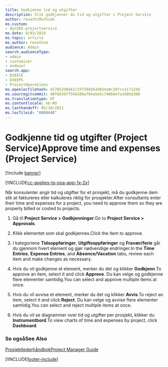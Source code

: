 ```yaml
---
title: Godkjenne tid og utgifter
description: Slik godkjenner du tid og utgifter i Project Service
author: revathiMuthiah
ms.custom:
- dyn365-projectservice
ms.date: 8/03/2018
ms.topic: article
ms.author: revathim
audience: Admin
search.audienceType:
- admin
- customizer
- enduser
search.app:
- D365CE
- D365PS
- ProjectOperations
ms.openlocfilehash: d17652d0d41c33739d163d024a9c26fcce1712dd
ms.sourcegitcommit: 40f68387f594180af64a5e5c748b6efa188bd300
ms.translationtype: HT
ms.contentlocale: nb-NO
ms.lasthandoff: 05/10/2021
ms.locfileid: "6009448"
---
```

# <a name="approve-time-and-expenses-project-service"></a><span data-ttu-id="7ada8-103">Godkjenne tid og utgifter (Project Service)</span><span class="sxs-lookup"><span data-stu-id="7ada8-103">Approve time and expenses (Project Service)</span></span>

[!include [banner](../includes/psa-now-project-operations.md)]

[!INCLUDE[cc-applies-to-psa-app-1x-2x](../includes/cc-applies-to-psa-app-1x-2x.md)]

<span data-ttu-id="7ada8-104">Når konsulenter angir tid og utgifter for et prosjekt, må du godkjenne dem slik at faktureres eller kalkuleres riktig for prosjekter.</span><span class="sxs-lookup"><span data-stu-id="7ada8-104">After consultants enter their time and expenses for a project, you need to approve them so they are properly billed or costed to projects.</span></span>  
  
1.  <span data-ttu-id="7ada8-105">Gå til **Project Service > Godkjenninger**.</span><span class="sxs-lookup"><span data-stu-id="7ada8-105">Go to **Project Service > Approvals**.</span></span>  
  
2.  <span data-ttu-id="7ada8-106">Klikk elementet som skal godkjennes.</span><span class="sxs-lookup"><span data-stu-id="7ada8-106">Click the item to approve.</span></span>  
  
3.  <span data-ttu-id="7ada8-107">I kategoriene **Tidsoppføringer**, **Utgiftsoppføringer** og **Fravær/ferie** går du gjennom hvert element og gjør nødvendige endringer.</span><span class="sxs-lookup"><span data-stu-id="7ada8-107">In the **Time Entries**, **Expense Entries**, and **Absence/Vacation** tabs, review each item and make changes as necessary.</span></span>  
  
4.  <span data-ttu-id="7ada8-108">Hvis du vil godkjenne et element, merker du det og klikker **Godkjenn**.</span><span class="sxs-lookup"><span data-stu-id="7ada8-108">To approve an item, select it and click **Approve**.</span></span> <span data-ttu-id="7ada8-109">Du kan velge og godkjenne flere elementer samtidig.</span><span class="sxs-lookup"><span data-stu-id="7ada8-109">You can select and approve multiple items at once.</span></span>  
  
5.  <span data-ttu-id="7ada8-110">Hvis du vil avvise et element, merker du det og klikker **Avvis**.</span><span class="sxs-lookup"><span data-stu-id="7ada8-110">To reject an item, select it and click **Reject**.</span></span> <span data-ttu-id="7ada8-111">Du kan velge og avvise flere elementer samtidig.</span><span class="sxs-lookup"><span data-stu-id="7ada8-111">You can select and reject multiple items at once.</span></span>  
  
6.  <span data-ttu-id="7ada8-112">Hvis du vil se diagrammer over tid og utgifter per prosjekt, klikker du **Instrumentbord**.</span><span class="sxs-lookup"><span data-stu-id="7ada8-112">To view charts of time and expenses by project, click **Dashboard**.</span></span>  
  
### <a name="see-also"></a><span data-ttu-id="7ada8-113">Se også</span><span class="sxs-lookup"><span data-stu-id="7ada8-113">See Also</span></span>  
 [<span data-ttu-id="7ada8-114">Prosjektlederhåndbok</span><span class="sxs-lookup"><span data-stu-id="7ada8-114">Project Manager Guide</span></span>](../psa/project-manager-guide.md)


[!INCLUDE[footer-include](../includes/footer-banner.md)]